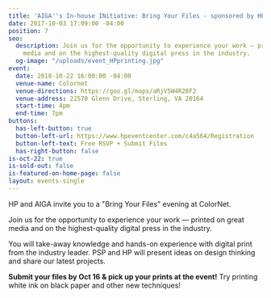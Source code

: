 ```yaml
---
title: 'AIGA''s In-house INitiative: Bring Your Files - sponsored by HP'
date: 2017-10-03 17:09:00 -04:00
position: 7
seo:
  description: Join us for the opportunity to experience your work — printed on great
    media and on the highest-quality digital press in the industry.
  og-image: "/uploads/event_HPprinting.jpg"
event:
  date: 2018-10-22 16:00:00 -04:00
  venue-name: Colornet
  venue-directions: https://goo.gl/maps/aRjV5W4R28F2
  venue-address: 22570 Glenn Drive, Sterling, VA 20164
  start-time: 4pm
  end-time: 7pm
buttons:
  has-left-button: true
  button-left-url: https://www.hpeventcenter.com/c4a564/Registration
  button-left-text: Free RSVP + Submit Files
  has-right-button: false
is-oct-22: true
is-sold-out: false
is-featured-on-home-page: false
layout: events-single
---
```


HP and AIGA invite you to a "Bring Your Files" evening at ColorNet.

Join us for the opportunity to experience your work — printed on great media and on the highest-quality digital press in the industry.

You will take-away knowledge and hands-on experience with digital print from the industry leader. PSP and HP will present ideas on design thinking and share our latest projects.

**Submit your files by Oct 16 & pick up your prints at the event!** Try printing white ink on black paper and other new techniques!